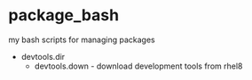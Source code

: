 # package_bash

my bash scripts for managing packages

* devtools.dir 
    - devtools.down - download development tools from rhel8 
